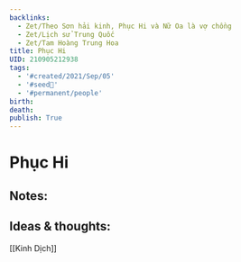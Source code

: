 ```yaml
---
backlinks:
  - Zet/Theo Sơn hải kinh, Phục Hi và Nữ Oa là vợ chồng
  - Zet/Lịch sử Trung Quốc
  - Zet/Tam Hoàng Trung Hoa
title: Phục Hi
UID: 210905212938
tags:
  - '#created/2021/Sep/05'
  - '#seed🥜'
  - '#permanent/people'
birth: 
death: 
publish: True
---
```

# Phục Hi

## Notes:


## Ideas & thoughts:
[[Kinh Dịch]]
